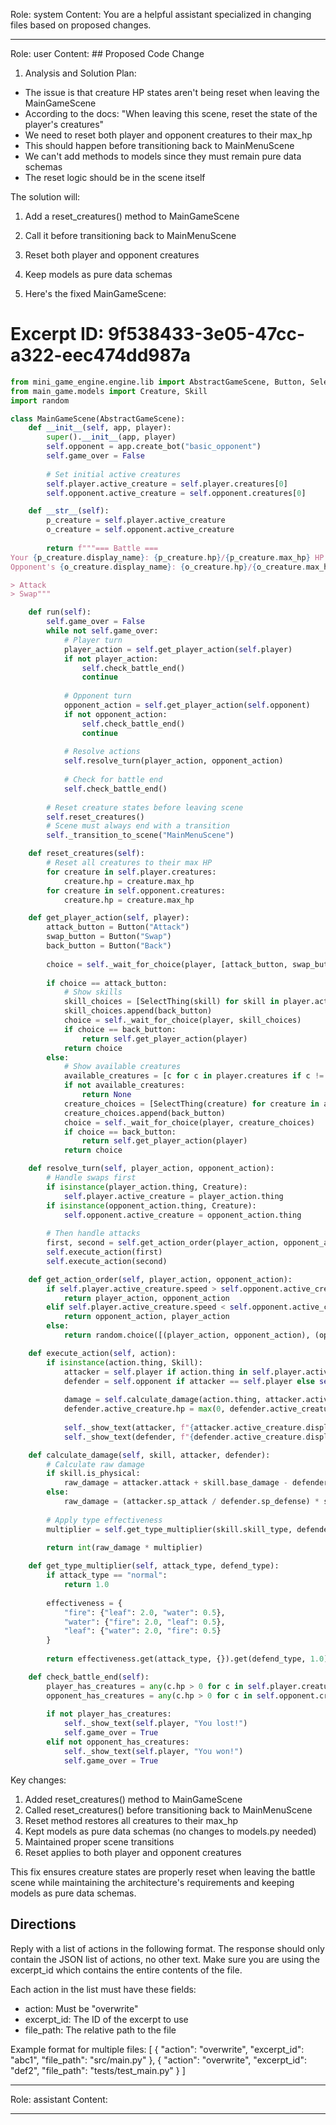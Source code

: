 Role: system
Content: You are a helpful assistant specialized in changing files based on proposed changes.
__________________
Role: user
Content: ## Proposed Code Change
1. Analysis and Solution Plan:
- The issue is that creature HP states aren't being reset when leaving the MainGameScene
- According to the docs: "When leaving this scene, reset the state of the player's creatures"
- We need to reset both player and opponent creatures to their max_hp
- This should happen before transitioning back to MainMenuScene
- We can't add methods to models since they must remain pure data schemas
- The reset logic should be in the scene itself

The solution will:
1. Add a reset_creatures() method to MainGameScene
2. Call it before transitioning back to MainMenuScene
3. Reset both player and opponent creatures
4. Keep models as pure data schemas

2. Here's the fixed MainGameScene:

# Excerpt ID: 9f538433-3e05-47cc-a322-eec474dd987a
```python main_game/scenes/main_game_scene.py
from mini_game_engine.engine.lib import AbstractGameScene, Button, SelectThing
from main_game.models import Creature, Skill
import random

class MainGameScene(AbstractGameScene):
    def __init__(self, app, player):
        super().__init__(app, player)
        self.opponent = app.create_bot("basic_opponent")
        self.game_over = False
        
        # Set initial active creatures
        self.player.active_creature = self.player.creatures[0]
        self.opponent.active_creature = self.opponent.creatures[0]

    def __str__(self):
        p_creature = self.player.active_creature
        o_creature = self.opponent.active_creature
        
        return f"""=== Battle ===
Your {p_creature.display_name}: {p_creature.hp}/{p_creature.max_hp} HP
Opponent's {o_creature.display_name}: {o_creature.hp}/{o_creature.max_hp} HP

> Attack
> Swap"""

    def run(self):
        self.game_over = False
        while not self.game_over:
            # Player turn
            player_action = self.get_player_action(self.player)
            if not player_action:
                self.check_battle_end()
                continue
                
            # Opponent turn
            opponent_action = self.get_player_action(self.opponent)
            if not opponent_action:
                self.check_battle_end()
                continue
                
            # Resolve actions
            self.resolve_turn(player_action, opponent_action)
            
            # Check for battle end
            self.check_battle_end()
        
        # Reset creature states before leaving scene
        self.reset_creatures()
        # Scene must always end with a transition
        self._transition_to_scene("MainMenuScene")

    def reset_creatures(self):
        # Reset all creatures to their max HP
        for creature in self.player.creatures:
            creature.hp = creature.max_hp
        for creature in self.opponent.creatures:
            creature.hp = creature.max_hp

    def get_player_action(self, player):
        attack_button = Button("Attack")
        swap_button = Button("Swap")
        back_button = Button("Back")
        
        choice = self._wait_for_choice(player, [attack_button, swap_button])
        
        if choice == attack_button:
            # Show skills
            skill_choices = [SelectThing(skill) for skill in player.active_creature.skills]
            skill_choices.append(back_button)
            choice = self._wait_for_choice(player, skill_choices)
            if choice == back_button:
                return self.get_player_action(player)
            return choice
        else:
            # Show available creatures
            available_creatures = [c for c in player.creatures if c != player.active_creature and c.hp > 0]
            if not available_creatures:
                return None
            creature_choices = [SelectThing(creature) for creature in available_creatures]
            creature_choices.append(back_button)
            choice = self._wait_for_choice(player, creature_choices)
            if choice == back_button:
                return self.get_player_action(player)
            return choice

    def resolve_turn(self, player_action, opponent_action):
        # Handle swaps first
        if isinstance(player_action.thing, Creature):
            self.player.active_creature = player_action.thing
        if isinstance(opponent_action.thing, Creature):
            self.opponent.active_creature = opponent_action.thing
            
        # Then handle attacks
        first, second = self.get_action_order(player_action, opponent_action)
        self.execute_action(first)
        self.execute_action(second)

    def get_action_order(self, player_action, opponent_action):
        if self.player.active_creature.speed > self.opponent.active_creature.speed:
            return player_action, opponent_action
        elif self.player.active_creature.speed < self.opponent.active_creature.speed:
            return opponent_action, player_action
        else:
            return random.choice([(player_action, opponent_action), (opponent_action, player_action)])

    def execute_action(self, action):
        if isinstance(action.thing, Skill):
            attacker = self.player if action.thing in self.player.active_creature.skills else self.opponent
            defender = self.opponent if attacker == self.player else self.player
            
            damage = self.calculate_damage(action.thing, attacker.active_creature, defender.active_creature)
            defender.active_creature.hp = max(0, defender.active_creature.hp - damage)
            
            self._show_text(attacker, f"{attacker.active_creature.display_name} used {action.thing.display_name}!")
            self._show_text(defender, f"{defender.active_creature.display_name} took {damage} damage!")

    def calculate_damage(self, skill, attacker, defender):
        # Calculate raw damage
        if skill.is_physical:
            raw_damage = attacker.attack + skill.base_damage - defender.defense
        else:
            raw_damage = (attacker.sp_attack / defender.sp_defense) * skill.base_damage
            
        # Apply type effectiveness
        multiplier = self.get_type_multiplier(skill.skill_type, defender.creature_type)
        
        return int(raw_damage * multiplier)

    def get_type_multiplier(self, attack_type, defend_type):
        if attack_type == "normal":
            return 1.0
            
        effectiveness = {
            "fire": {"leaf": 2.0, "water": 0.5},
            "water": {"fire": 2.0, "leaf": 0.5},
            "leaf": {"water": 2.0, "fire": 0.5}
        }
        
        return effectiveness.get(attack_type, {}).get(defend_type, 1.0)

    def check_battle_end(self):
        player_has_creatures = any(c.hp > 0 for c in self.player.creatures)
        opponent_has_creatures = any(c.hp > 0 for c in self.opponent.creatures)
        
        if not player_has_creatures:
            self._show_text(self.player, "You lost!")
            self.game_over = True
        elif not opponent_has_creatures:
            self._show_text(self.player, "You won!")
            self.game_over = True
```

Key changes:
1. Added reset_creatures() method to MainGameScene
2. Called reset_creatures() before transitioning back to MainMenuScene
3. Reset method restores all creatures to their max_hp
4. Kept models as pure data schemas (no changes to models.py needed)
5. Maintained proper scene transitions
6. Reset applies to both player and opponent creatures

This fix ensures creature states are properly reset when leaving the battle scene while maintaining the architecture's requirements and keeping models as pure data schemas.

## Directions
Reply with a list of actions in the following format. The response should only contain the JSON list of actions, no other text.
Make sure you are using the excerpt_id which contains the entire contents of the file.

Each action in the list must have these fields:
- action: Must be "overwrite"
- excerpt_id: The ID of the excerpt to use
- file_path: The relative path to the file

Example format for multiple files:
[
    {
        "action": "overwrite",
        "excerpt_id": "abc1",
        "file_path": "src/main.py"
    },
    {
        "action": "overwrite",
        "excerpt_id": "def2",
        "file_path": "tests/test_main.py"
    }
]
__________________
Role: assistant
Content: 
__________________
